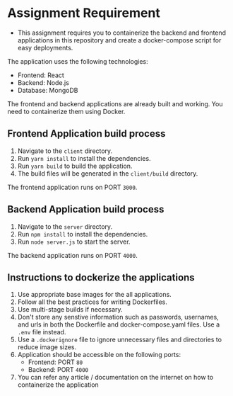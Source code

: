 # Assignment Requirement

- This assignment requires you to containerize the backend and frontend applications in this repository and create a docker-compose script for easy deployments.

The application uses the following technologies:

- Frontend: React
- Backend: Node.js
- Database: MongoDB

The frontend and backend applications are already built and working. You need to containerize them using Docker.

## Frontend Application build process

1. Navigate to the `client` directory.
2. Run `yarn install` to install the dependencies.
3. Run `yarn build` to build the application.
4. The build files will be generated in the `client/build` directory.

The frontend application runs on PORT `3000`.

## Backend Application build process

1. Navigate to the `server` directory.
2. Run `npm install` to install the dependencies.
3. Run `node server.js` to start the server.

The backend application runs on PORT `4000`.


## Instructions to dockerize the applications

1. Use appropriate base images for the all applications.
2. Follow all the best practices for writing Dockerfiles.
3. Use multi-stage builds if necessary.
4. Don't store any senstive information such as passwords, usernames, and urls in both the Dockerfile and docker-compose.yaml files. Use a `.env` file instead.
5. Use a `.dockerignore` file to ignore unnecessary files and directories to reduce image sizes.
6. Application should be accessible on the following ports:
    - Frontend: PORT `80`
    - Backend: PORT `4000`
7. You can refer any article / documentation on the internet on how to containerize the application
